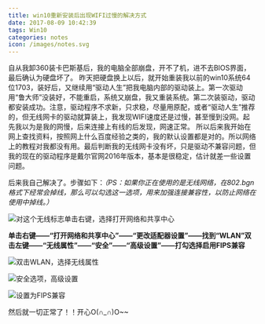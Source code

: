 ```yaml
---
title: win10重新安装后出现WIFI过慢的解决方式
date: 2017-08-09 10:42:39
tags: Win10
categories: notes
icon: /images/notes.svg
---
```


自从我卸360装卡巴斯基后，我的电脑全部崩盘，开不了机，进不去BIOS界面，最后确认为硬盘坏了。
昨天把硬盘换上以后，就开始重装我以前的win10系统64位1703，装好后，又继续用“驱动人生”把我电脑内部的驱动装上。第一次驱动用“鲁大师”没装好，不能重启，系统又崩盘，我又重装系统。第二次装驱动，驱动都安装成功。注意，驱动程序不求新，只求稳，尽量用原配，或者“驱动人生”推荐的，但无线网卡的驱动就算装上，我发现WIFI速度还是过慢，甚至慢到没网。起先我以为是我的网慢，后来连接上有线的后发现，网速正常。
所以后来我开始在网上查找资料，按照网上什么百度经验之类的，我的默认设置都是对的。所以网络上的教程对我都没有用。最后判断我的无线网卡没有坏，只是驱动不兼容问题，但我的现在的驱动程序是戴尔官网2016年版本，基本是很稳定，估计就差一些设置问题。

后来我自己解决了。步骤如下：*（PS：如果你正在使用的是无线网络，在802.bgn格式下经常会掉线，那么可以勾选这一选项，用来加强连接兼容性，以防止网络在使用中掉线。）*

![对这个无线标志单击右键，选择打开网络和共享中心](http://upload-images.jianshu.io/upload_images/7101374-300d783d3cf92655.png?imageMogr2/auto-orient/strip%7CimageView2/2/w/1240)

**单击右键——“打开网络和共享中心”——“更改适配器设置”——找到“WLAN”双击左键——“无线属性”——“安全”——“高级设置”——打勾选择启用FIPS兼容**


![双击WLAN，选择无线属性](http://upload-images.jianshu.io/upload_images/7101374-0a582430c9c186e0.png?imageMogr2/auto-orient/strip%7CimageView2/2/w/1240)

![安全选项，高级设置](http://upload-images.jianshu.io/upload_images/7101374-2b78d94242ab7650.png?imageMogr2/auto-orient/strip%7CimageView2/2/w/1240)


![设置为FIPS兼容](http://upload-images.jianshu.io/upload_images/7101374-3d5d87aea2742b5c.png?imageMogr2/auto-orient/strip%7CimageView2/2/w/1240)

然后就一切正常了！！开心O(∩_∩)O~~